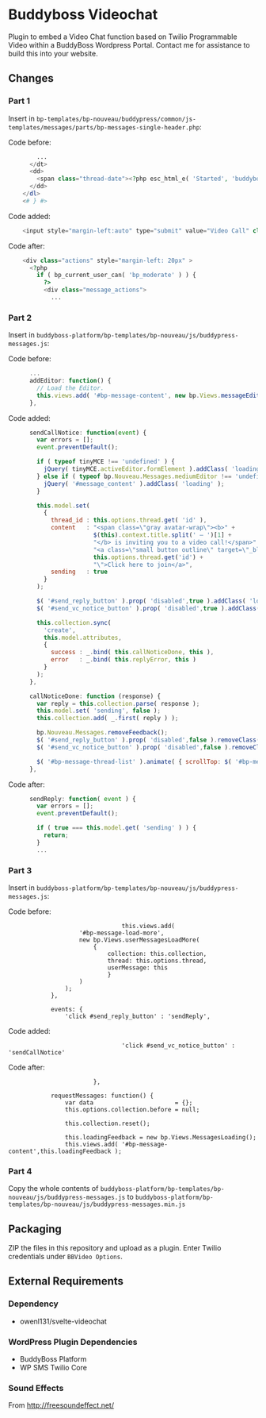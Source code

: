 # Buddyboss Videochat

Plugin to embed a Video Chat function based on Twilio Programmable Video within a BuddyBoss Wordpress Portal. Contact me for assistance to build this into your website.

## Changes

### Part 1

Insert in `bp-templates/bp-nouveau/buddypress/common/js-templates/messages/parts/bp-messages-single-header.php`:

Code before:
```php
        ...
      </dt>
      <dd>
        <span class="thread-date"><?php esc_html_e( 'Started', 'buddyboss' ); ?> {{data.started_date}}</span>
      </dd>
    </dl>
    <# } #>
```

Code added:
```php
    <input style="margin-left:auto" type="submit" value="Video Call" class="small" id="send_vc_notice_button"\>
```

Code after:
```php
    <div class="actions" style="margin-left: 20px" >
      <?php
        if ( bp_current_user_can( 'bp_moderate' ) ) {
          ?>
          <div class="message_actions">
            ...
```


### Part 2

Insert in `buddyboss-platform/bp-templates/bp-nouveau/js/buddypress-messages.js`:

Code before:
```javascript
      ...
      addEditor: function() {
        // Load the Editor.
        this.views.add( '#bp-message-content', new bp.Views.messageEditor() );
      },
```

Code added:
```javascript
      sendCallNotice: function(event) {
        var errors = [];
        event.preventDefault();

        if ( typeof tinyMCE !== 'undefined' ) {
          jQuery( tinyMCE.activeEditor.formElement ).addClass( 'loading' );
        } else if ( typeof bp.Nouveau.Messages.mediumEditor !== 'undefined' ) {
          jQuery( '#message_content' ).addClass( 'loading' );
        }

        this.model.set(
          {
            thread_id : this.options.thread.get( 'id' ),
            content   : "<span class=\"gray avatar-wrap\"><b>" + 
                        $(this).context.title.split(' – ')[1] +
                        "</b> is inviting you to a video call!</span>" + 
                        "<a class=\"small button outline\" target=\"_blank\" href=\"/video-chat/?id=" + 
                        this.options.thread.get('id') + 
                        "\">Click here to join</a>",
            sending   : true
          }
        );

        $( '#send_reply_button' ).prop( 'disabled',true ).addClass( 'loading' );
        $( '#send_vc_notice_button' ).prop( 'disabled',true ).addClass( 'loading' );

        this.collection.sync(
          'create',
          this.model.attributes,
          {
            success : _.bind( this.callNoticeDone, this ),
            error   : _.bind( this.replyError, this )
          }
        );
      },

      callNoticeDone: function (response) {
        var reply = this.collection.parse( response );
        this.model.set( 'sending', false );
        this.collection.add( _.first( reply ) );

        bp.Nouveau.Messages.removeFeedback();
        $( '#send_reply_button' ).prop( 'disabled',false ).removeClass( 'loading' );
        $( '#send_vc_notice_button' ).prop( 'disabled',false ).removeClass( 'loading' );

        $( '#bp-message-thread-list' ).animate( { scrollTop: $( '#bp-message-thread-list' ).prop( 'scrollHeight' )}, 0 );
      },
```

Code after:
```javascript
      sendReply: function( event ) {
        var errors = [];
        event.preventDefault();

        if ( true === this.model.get( 'sending' ) ) {
          return;
        }
        ...
```

### Part 3

Insert in `buddyboss-platform/bp-templates/bp-nouveau/js/buddypress-messages.js`:

Code before:
```
                                this.views.add(
					'#bp-message-load-more',
					new bp.Views.userMessagesLoadMore(
						{
							collection: this.collection,
							thread: this.options.thread,
							userMessage: this
							}
					)
				);
			},

			events: {
				'click #send_reply_button' : 'sendReply',
```

Code added:
```
                                'click #send_vc_notice_button' : 'sendCallNotice'
```

Code after:
```
                        },

			requestMessages: function() {
				var data 					   = {};
				this.options.collection.before = null;

				this.collection.reset();

				this.loadingFeedback = new bp.Views.MessagesLoading();
				this.views.add( '#bp-message-content',this.loadingFeedback );
```

### Part 4

Copy the whole contents of `buddyboss-platform/bp-templates/bp-nouveau/js/buddypress-messages.js` to `buddyboss-platform/bp-templates/bp-nouveau/js/buddypress-messages.min.js`

## Packaging

ZIP the files in this repository and upload as a plugin. Enter Twilio credentials under `BBVideo Options`.


## External Requirements

### Dependency

- owenl131/svelte-videochat

### WordPress Plugin Dependencies

- BuddyBoss Platform
- WP SMS Twilio Core

### Sound Effects

From http://freesoundeffect.net/
